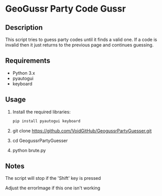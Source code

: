 # GeoGussr Party Code Gussr

## Description
This script tries to guess party codes until it finds a valid one. If a code is invalid then it just returns to the previous page and continues guessing.

## Requirements
- Python 3.x
- pyautogui
- keyboard

## Usage
1. Install the required libraries:
   ```bash
   pip install pyautogui keyboard
2. 
   git clone https://github.com/VoidGitHub/GeogussrPartyGuesser.git
   
3.
   cd GeogussrPartyGuesser

4. 
   python brute.py

## Notes
The script will stop if the 'Shift' key is pressed

Adjust the errorImage if this one isn't working


